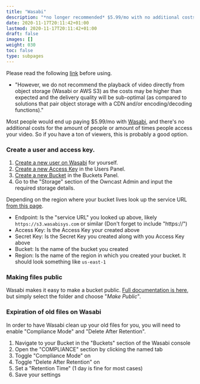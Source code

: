```yaml
---
title: "Wasabi"
description: "*no longer recommended* $5.99/mo with no additional costs for the amount of people or amount of times people access your video."
date: 2020-11-17T20:11:42+01:00
lastmod: 2020-11-17T20:11:42+01:00
draft: false
images: []
weight: 030
toc: false
type: subpages
---
```


Please read the following [link](https://github.com/owncast/owncast.github.io.git) before using.
- "However, we do not recommend the playback of video directly from object storage (Wasabi or AWS S3) as the costs may be higher than expected and the delivery quality will be sub-optimal (as compared to solutions that pair object storage with a CDN and/or encoding/decoding functions)."

Most people would end up paying $5.99/mo with [Wasabi](https://wasabi.com/content-delivery/), and there's no additional costs for the amount of people or amount of times people access your video. So if you have a ton of viewers, this is probably a good option.

### Create a user and access key.

1. [Create a new user on Wasabi](https://wasabi.com/wp-content/themes/wasabi/docs/Getting_Started/index.html#t=topics%2FCreating_a_User.htm) for yourself.
1. [Create a new Access Key](https://wasabi.com/wp-content/themes/wasabi/docs/Getting_Started/index.html#t=topics%2FAssigning_an_Access_Key.htm) in the Users Panel.
1. [Create a new Bucket](https://wasabi.com/wp-content/themes/wasabi/docs/Getting_Started/index.html#t=topics%2FGS-Buckets.htm%23TOC_Creating_a_Bucketbc-1&rhtocid=_5_0) in the Buckets Panel.
1. Go to the "Storage" section of the Owncast Admin and input the required storage details.

Depending on the region where your bucket lives look up the service URL [from this page](https://wasabi-support.zendesk.com/hc/en-us/articles/360015106031-What-are-the-service-URLs-for-Wasabi-s-different-regions-).

- Endpoint: Is the "service URL" you looked up above, likely `https://s3.wasabisys.com` or similar (Don't forget to include "https://")
- Access Key: Is the Access Key your created above
- Secret Key: Is the Secret Key you created along with you Access Key above
- Bucket: Is the name of the bucket you created
- Region: Is the name of the region in which you created your bucket. It should look something like `us-east-1`

### Making files public

Wasabi makes it easy to make a bucket public. [Full documentation is here](https://wasabi.com/wp-content/themes/wasabi/docs/Getting_Started/index.html#t=topics%2FMaking_Folders_and_or_Files_Public.htm), but simply select the folder and choose "_Make Public_".

### Expiration of old files on Wasabi

In order to have Wasabi clean up your old files for you, you will need to enable "Compliance Mode" and "Delete After Retention".

1. Navigate to your Bucket in the "Buckets" section of the Wasabi console
2. Open the "COMPLIANCE" section by clicking the named tab
3. Toggle "Compliance Mode" on
4. Toggle "Delete After Retention" on
5. Set a "Retention Time" (1 day is fine for most cases)
6. Save your settings
